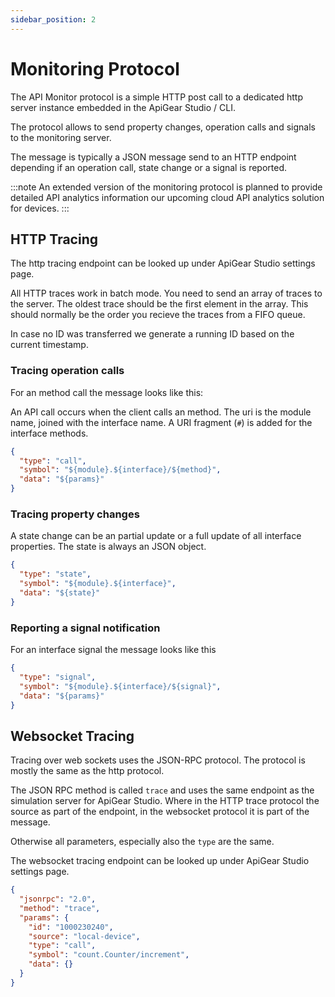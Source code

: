 ```yaml
---
sidebar_position: 2
---
```


# Monitoring Protocol

The API Monitor protocol is a simple HTTP post call to a dedicated http server instance embedded in the ApiGear Studio / CLI.

The protocol allows to send property changes, operation calls and signals to the monitoring server.

The message is typically a JSON message send to an HTTP endpoint depending if an operation call, state change or a signal is reported.

:::note
An extended version of the monitoring protocol is planned to provide detailed API analytics information our upcoming cloud API analytics solution for devices.
:::

## HTTP Tracing

The http tracing endpoint can be looked up under ApiGear Studio settings page.

All HTTP traces work in batch mode. You need to send an array of traces to the server. The oldest trace should be the first element in the array. This should normally be the order you recieve the traces from a FIFO queue.

In case no ID was transferred we generate a running ID based on the current timestamp.

### Tracing operation calls

For an method call the message looks like this:

An API call occurs when the client calls an method. The uri is the module name, joined with the interface name. A URI fragment (`#`) is added for the interface methods.

```json
{
  "type": "call",
  "symbol": "${module}.${interface}/${method}",
  "data": "${params}"
}
```

### Tracing property changes

A state change can be an partial update or a full update of all interface properties. The state is always an JSON object.

```json
{
  "type": "state",
  "symbol": "${module}.${interface}",
  "data": "${state}"
}
```

### Reporting a signal notification

For an interface signal the message looks like this

```json
{
  "type": "signal",
  "symbol": "${module}.${interface}/${signal}",
  "data": "${params}"
}
```

## Websocket Tracing

Tracing over web sockets uses the JSON-RPC protocol. The protocol is mostly the same as the http protocol.

The JSON RPC method is called `trace` and uses the same endpoint as the simulation server for ApiGear Studio.
Where in the HTTP trace protocol the source as part of the endpoint, in the websocket protocol it is part of the message.

Otherwise all parameters, especially also the `type` are the same.

The websocket tracing endpoint can be looked up under ApiGear Studio settings page.

```json
{
  "jsonrpc": "2.0",
  "method": "trace",
  "params": {
    "id": "1000230240",
    "source": "local-device",
    "type": "call",
    "symbol": "count.Counter/increment",
    "data": {}
  }
}
```
